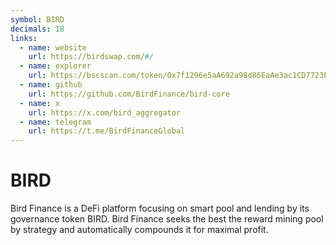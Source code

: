 ```yaml
---
symbol: BIRD
decimals: 18
links:
  - name: website
    url: https://birdswap.com/#/
  - name: explorer
    url: https://bscscan.com/token/0x7f1296e5aA692a98d86EaAe3ac1CD7723E74878d
  - name: github
    url: https://github.com/BirdFinance/bird-core
  - name: x
    url: https://x.com/bird_aggregator
  - name: telegram
    url: https://t.me/BirdFinanceGlobal
---
```


# BIRD

Bird Finance is a DeFi platform focusing on smart pool and lending by its governance token BIRD. Bird Finance seeks the best the reward mining pool by strategy and automatically compounds it for maximal profit.
